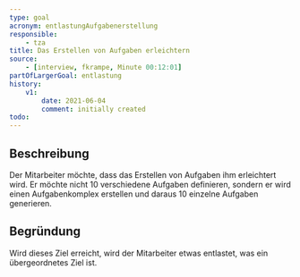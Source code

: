 ```yaml
---
type: goal
acronym: entlastungAufgabenerstellung
responsible: 
    - tza
title: Das Erstellen von Aufgaben erleichtern
source:
    - [interview, fkrampe, Minute 00:12:01]
partOfLargerGoal: entlastung
history:
    v1:
        date: 2021-06-04
        comment: initially created
todo: 
---
```


## Beschreibung

Der Mitarbeiter möchte, dass das Erstellen von Aufgaben ihm erleichtert wird.
Er möchte nicht 10 verschiedene Aufgaben definieren, sondern er wird einen Aufgabenkomplex erstellen und daraus 10 einzelne Aufgaben generieren. 

## Begründung

Wird dieses Ziel erreicht, wird der Mitarbeiter etwas entlastet, was ein übergeordnetes Ziel ist.
